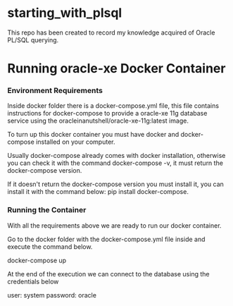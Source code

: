 # starting_with_plsql
This repo has been created to record my knowledge acquired of Oracle PL/SQL querying.


# Running oracle-xe Docker Container

### Environment Requirements
Inside docker folder there is a docker-compose.yml file, this file contains instructions for docker-compose to provide a oracle-xe 11g database service using the oracleinanutshell/oracle-xe-11g:latest image.

To turn up this docker container you must have docker and docker-compose installed on your computer.

Usually docker-compose already comes with docker installation, otherwise you can check it with the command docker-compose -v, it must return the docker-compose version.

If it doesn't return the docker-compose version you must install it, you can install it with the command below:
pip install docker-compose.

### Running the Container

With all the requirements above we are ready to run our docker container.

Go to the docker folder with the docker-compose.yml file inside and execute the command below.

docker-compose up

At the end of the execution we can connect to the database using the credentials below

user: system
password: oracle




